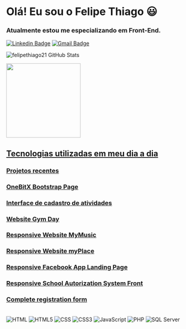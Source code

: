 # Olá! Eu sou o Felipe Thiago 😃
### Atualmente estou me especializando em Front-End.

[![Linkedin Badge](https://img.shields.io/badge/-Felipe-blue?style=flat-square&logo=Linkedin&logoColor=white&link=https://www.linkedin.com/in/felipe-thiago-c-c-oliveira-2b62981a0/)](https://www.linkedin.com/in/felipe-thiago-oliveira-2b62981a0/)
[![Gmail Badge](https://img.shields.io/badge/-felipethiagorx@gmail.com-c14438?style=flat-square&logo=Gmail&logoColor=white&link=mailto:felipethiagorx@gmail.com)](mailto:felipethiagorx@gmail.com)

![felipethiago21 GitHub Stats](https://github-readme-stats.vercel.app/api?username=felipethiago21&show_icons=true&theme=dracula)

<a href="https://github.com/felipethiago21">
  <img height="198em" src="https://github-readme-stats.vercel.app/api/top-langs/?username=felipethiago21&layout=compact&langs_count=7&theme=dracula"/>


## Tecnologias utilizadas em meu dia a dia
### Projetos recentes 
### <a href="https://felipethiago21.github.io/obxBSproject/">OneBitX Bootstrap Page</a>
### <a href="https://felipethiago21.github.io/cadastroAtividades/">Interface de cadastro de atividades</a>
### <a href="https://felipethiago21.github.io/gymday/">Website Gym Day</a>
### <a href="https://felipethiago21.github.io/myMusic//">Responsive Website MyMusic</a>
### <a href="https://felipethiago21.github.io/myPlaceSite/">Responsive Website myPlace</a>
### <a href="https://felipethiago21.github.io/FacebookAppLandingPage/">Responsive Facebook App Landing Page</a>
### <a href="https://felipethiago21.github.io/crudAutorizacoes/">Responsive School Autorization System Front</a>
### <a href="https://felipethiago21.github.io/formularioCadastroFull/">Complete registration form</a> 

<div style="display: inline_block"><br/>
  <img align="center" alt="HTML" src="https://img.shields.io/badge/HTML-239120?style=for-the-badge&logo=html5&logoColor=white"/>
  <img align="center" alt="HTML5" src="https://img.shields.io/badge/HTML5-E34F26?style=for-the-badge&logo=html5&logoColor=white"/>
  <img align="center" alt="CSS" src="https://img.shields.io/badge/CSS-239120?&style=for-the-badge&logo=css3&logoColor=white"/>
  <img align="center" alt="CSS3" src="https://img.shields.io/badge/CSS3-1572B6?style=for-the-badge&logo=css3&logoColor=white"/>
  <img align="center" alt="JavaScript" src="https://img.shields.io/badge/JavaScript-F7DF1E?style=for-the-badge&logo=javascript&logoColor=black"/>
  <img align="center" alt="PHP" src="https://img.shields.io/badge/PHP-777BB4?style=for-the-badge&logo=php&logoColor=white"/>
  <img align="center" alt="SQL Server" src="https://img.shields.io/badge/Microsoft_SQL_Server-CC2927?style=for-the-badge&logo=microsoft-sql-server&logoColor=white"/>
  
</div>
  
